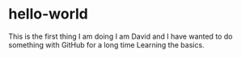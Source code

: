# hello-world
This is the first thing I am doing
I am David and I have wanted
to do something with GitHub for a long time
Learning the basics.
